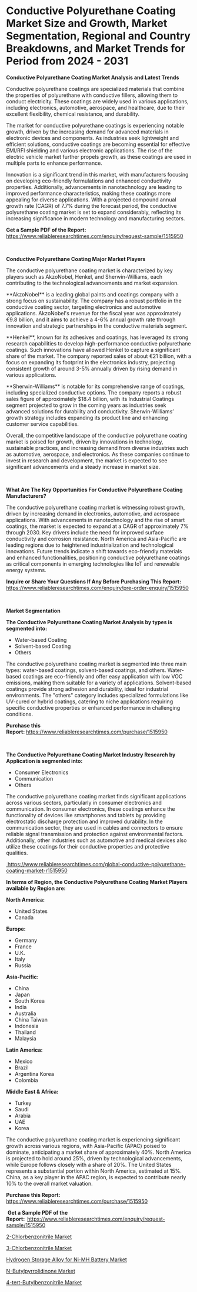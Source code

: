 <p><h1>Conductive Polyurethane Coating Market Size and Growth, Market Segmentation, Regional and Country Breakdowns, and Market Trends for Period from 2024 -  2031</h1></p><p><strong>Conductive Polyurethane Coating Market Analysis and Latest Trends</strong></p>
<p><p>Conductive polyurethane coatings are specialized materials that combine the properties of polyurethane with conductive fillers, allowing them to conduct electricity. These coatings are widely used in various applications, including electronics, automotive, aerospace, and healthcare, due to their excellent flexibility, chemical resistance, and durability. </p><p>The market for conductive polyurethane coatings is experiencing notable growth, driven by the increasing demand for advanced materials in electronic devices and components. As industries seek lightweight and efficient solutions, conductive coatings are becoming essential for effective EMI/RFI shielding and various electronic applications. The rise of the electric vehicle market further propels growth, as these coatings are used in multiple parts to enhance performance.</p><p>Innovation is a significant trend in this market, with manufacturers focusing on developing eco-friendly formulations and enhanced conductivity properties. Additionally, advancements in nanotechnology are leading to improved performance characteristics, making these coatings more appealing for diverse applications. With a projected compound annual growth rate (CAGR) of 7.7% during the forecast period, the conductive polyurethane coating market is set to expand considerably, reflecting its increasing significance in modern technology and manufacturing sectors.</p></p>
<p><strong>Get a Sample PDF of the Report:&nbsp;</strong> <a href="https://www.reliableresearchtimes.com/enquiry/request-sample/1515950?utm_campaign=1593&utm_medium=2&utm_source=Github&utm_content=ia&utm_term=27102024&utm_id=conductive-polyurethane-coating">https://www.reliableresearchtimes.com/enquiry/request-sample/1515950</a></p>
<p>&nbsp;</p>
<p><strong>Conductive Polyurethane Coating Major Market Players</strong></p>
<p><p>The conductive polyurethane coating market is characterized by key players such as AkzoNobel, Henkel, and Sherwin-Williams, each contributing to the technological advancements and market expansion.</p><p>**AkzoNobel** is a leading global paints and coatings company with a strong focus on sustainability. The company has a robust portfolio in the conductive coating sector, targeting electronics and automotive applications. AkzoNobel's revenue for the fiscal year was approximately €9.8 billion, and it aims to achieve a 4-6% annual growth rate through innovation and strategic partnerships in the conductive materials segment.</p><p>**Henkel**, known for its adhesives and coatings, has leveraged its strong research capabilities to develop high-performance conductive polyurethane coatings. Such innovations have allowed Henkel to capture a significant share of the market. The company reported sales of about €21 billion, with a focus on expanding its footprint in the electronics industry, projecting consistent growth of around 3-5% annually driven by rising demand in various applications.</p><p>**Sherwin-Williams** is notable for its comprehensive range of coatings, including specialized conductive options. The company reports a robust sales figure of approximately $18.4 billion, with its Industrial Coatings segment projected to grow in the coming years as industries seek advanced solutions for durability and conductivity. Sherwin-Williams’ growth strategy includes expanding its product line and enhancing customer service capabilities.</p><p>Overall, the competitive landscape of the conductive polyurethane coating market is poised for growth, driven by innovations in technology, sustainable practices, and increasing demand from diverse industries such as automotive, aerospace, and electronics. As these companies continue to invest in research and development, the market is expected to see significant advancements and a steady increase in market size.</p></p>
<p>&nbsp;</p>
<p><strong>What Are The Key Opportunities For Conductive Polyurethane Coating Manufacturers?</strong></p>
<p><p>The conductive polyurethane coating market is witnessing robust growth, driven by increasing demand in electronics, automotive, and aerospace applications. With advancements in nanotechnology and the rise of smart coatings, the market is expected to expand at a CAGR of approximately 7% through 2030. Key drivers include the need for improved surface conductivity and corrosion resistance. North America and Asia-Pacific are leading regions due to heightened industrialization and technological innovations. Future trends indicate a shift towards eco-friendly materials and enhanced functionalities, positioning conductive polyurethane coatings as critical components in emerging technologies like IoT and renewable energy systems.</p></p>
<p><strong>Inquire or Share Your Questions If Any Before Purchasing This Report:</strong> <a href="https://www.reliableresearchtimes.com/enquiry/pre-order-enquiry/1515950?utm_campaign=1593&utm_medium=2&utm_source=Github&utm_content=ia&utm_term=27102024&utm_id=conductive-polyurethane-coating">https://www.reliableresearchtimes.com/enquiry/pre-order-enquiry/1515950</a></p>
<p>&nbsp;</p>
<p><strong>Market Segmentation</strong></p>
<p><strong>The Conductive Polyurethane Coating Market Analysis by types is segmented into:</strong></p>
<p><ul><li>Water-based Coating</li><li>Solvent-based Coating</li><li>Others</li></ul></p>
<p><p>The conductive polyurethane coating market is segmented into three main types: water-based coatings, solvent-based coatings, and others. Water-based coatings are eco-friendly and offer easy application with low VOC emissions, making them suitable for a variety of applications. Solvent-based coatings provide strong adhesion and durability, ideal for industrial environments. The "others" category includes specialized formulations like UV-cured or hybrid coatings, catering to niche applications requiring specific conductive properties or enhanced performance in challenging conditions.</p></p>
<p><strong>Purchase this Report:&nbsp;</strong><a href="https://www.reliableresearchtimes.com/purchase/1515950?utm_campaign=1593&utm_medium=2&utm_source=Github&utm_content=ia&utm_term=27102024&utm_id=conductive-polyurethane-coating">https://www.reliableresearchtimes.com/purchase/1515950</a></p>
<p>&nbsp;</p>
<p><strong>The Conductive Polyurethane Coating Market Industry Research by Application is segmented into:</strong></p>
<p><ul><li>Consumer Electronics</li><li>Communication</li><li>Others</li></ul></p>
<p><p>The conductive polyurethane coating market finds significant applications across various sectors, particularly in consumer electronics and communication. In consumer electronics, these coatings enhance the functionality of devices like smartphones and tablets by providing electrostatic discharge protection and improved durability. In the communication sector, they are used in cables and connectors to ensure reliable signal transmission and protection against environmental factors. Additionally, other industries such as automotive and medical devices also utilize these coatings for their conductive properties and protective qualities.</p></p>
<p><a href="https://www.reliableresearchtimes.com/global-conductive-polyurethane-coating-market-r1515950?utm_campaign=1593&utm_medium=2&utm_source=Github&utm_content=ia&utm_term=27102024&utm_id=conductive-polyurethane-coating">&nbsp;https://www.reliableresearchtimes.com/global-conductive-polyurethane-coating-market-r1515950</a></p>
<p><strong>In terms of Region, the Conductive Polyurethane Coating Market Players available by Region are:</strong></p>
<p>
    <p> <strong> North America: </strong>
        <ul>
            <li>United States</li>
            <li>Canada</li>
        </ul>
        </p> 
    <p> <strong> Europe: </strong>
        <ul>
            <li>Germany</li>
            <li>France</li>
            <li>U.K.</li>
            <li>Italy</li>
            <li>Russia</li>
        </ul>
        </p> 
    <p> <strong> Asia-Pacific: </strong>
        <ul>
            <li>China</li>
            <li>Japan</li>
            <li>South Korea</li>
            <li>India</li>
            <li>Australia</li>
            <li>China Taiwan</li>
            <li>Indonesia</li>
            <li>Thailand</li>
            <li>Malaysia</li>
        </ul>
        </p> 
    <p> <strong> Latin America: </strong>
        <ul>
            <li>Mexico</li>
            <li>Brazil</li>
            <li>Argentina Korea</li>
            <li>Colombia</li>
        </ul>
        </p> 
    <p> <strong> Middle East & Africa: </strong>
        <ul>
            <li>Turkey</li>
            <li>Saudi</li>
            <li>Arabia</li>
            <li>UAE</li>
            <li>Korea</li>
        </ul>
    </p>
    </p>
<p><p>The conductive polyurethane coating market is experiencing significant growth across various regions, with Asia-Pacific (APAC) poised to dominate, anticipating a market share of approximately 40%. North America is projected to hold around 25%, driven by technological advancements, while Europe follows closely with a share of 20%. The United States represents a substantial portion within North America, estimated at 15%. China, as a key player in the APAC region, is expected to contribute nearly 10% to the overall market valuation.</p></p>
<p><strong>Purchase this Report: </strong><a href="https://www.reliableresearchtimes.com/purchase/1515950?utm_campaign=1593&utm_medium=2&utm_source=Github&utm_content=ia&utm_term=27102024&utm_id=conductive-polyurethane-coating">https://www.reliableresearchtimes.com/purchase/1515950</a></p>
<p>&nbsp;<strong>Get a Sample PDF of the Report:&nbsp;&nbsp;</strong><a href="https://www.reliableresearchtimes.com/enquiry/request-sample/1515950?utm_campaign=1593&utm_medium=2&utm_source=Github&utm_content=ia&utm_term=27102024&utm_id=conductive-polyurethane-coating">https://www.reliableresearchtimes.com/enquiry/request-sample/1515950</a></p>
<p><strong></strong></p>
<p><p><a href="https://www.linkedin.com/pulse/2-chlorbenzonitrile-market2024-2031-industry-insights-investment-xce0f?trk=public_post_embed_feed-article-content&utm_campaign=1593&utm_medium=2&utm_source=Github&utm_content=ia&utm_term=27102024&utm_id=conductive-polyurethane-coating">2-Chlorbenzonitrile Market</a></p><p><a href="https://www.linkedin.com/pulse/global-3-chlorbenzonitrile-industry-analysis-report-market-aytme?trk=public_post_embed_feed-article-content&utm_campaign=1593&utm_medium=2&utm_source=Github&utm_content=ia&utm_term=27102024&utm_id=conductive-polyurethane-coating">3-Chlorbenzonitrile Market</a></p><p><a href="https://github.com/AshikRahman665/Market-Research-Report-List-1/blob/main/hydrogen-storage-alloy-for-ni-mh-battery-market.md?utm_campaign=1593&utm_medium=2&utm_source=Github&utm_content=ia&utm_term=27102024&utm_id=conductive-polyurethane-coating">Hydrogen Storage Alloy for Ni-MH Battery Market</a></p><p><a href="https://www.linkedin.com/pulse/n-butylpyrrolidinone-market-overview-global-trends-future-7ddnf?trk=public_post_embed_feed-article-content&utm_campaign=1593&utm_medium=2&utm_source=Github&utm_content=ia&utm_term=27102024&utm_id=conductive-polyurethane-coating">N-Butylpyrrolidinone Market</a></p><p><a href="https://www.linkedin.com/pulse/market-dynamics-future-trends-global-4-tert-butylbenzonitrile-pemoe?trk=public_post_embed_feed-article-content&utm_campaign=1593&utm_medium=2&utm_source=Github&utm_content=ia&utm_term=27102024&utm_id=conductive-polyurethane-coating">4-tert-Butylbenzonitrile Market</a></p></p>